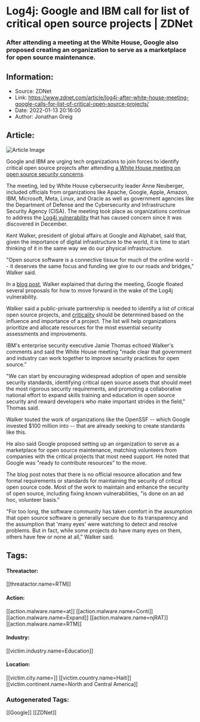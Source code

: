 # Log4j: Google and IBM call for list of critical open source projects | ZDNet
### After attending a meeting at the White House, Google also proposed creating an organization to serve as a marketplace for open source maintenance.

## Information:
+ Source: ZDNet
+ Link: https://www.zdnet.com/article/log4j-after-white-house-meeting-google-calls-for-list-of-critical-open-source-projects/
+ Date: 2022-01-13 20:16:00
+ Author: Jonathan Greig


## Article:
![Article Image](https://www.zdnet.com/a/img/resize/8405403f361da6d51b4ba2addb94a080c709aaa7/2022/01/07/ac46ff8c-2643-4d90-9b70-b947152e848b/google.png?width=770&height=578&fit=crop&auto=webp)

Google and IBM are urging tech organizations to join forces to identify critical open source projects after attending [a White House meeting on open source security concerns](https://www.zdnet.com/article/after-log4j-white-house-worries-about-the-next-big-open-source-flaw/). 

The meeting, led by White House cybersecurity leader Anne Neuberger, included officials from organizations like Apache, Google, Apple, Amazon, IBM, Microsoft, Meta, Linux, and Oracle as well as government agencies like the Department of Defense and the Cybersecurity and Infrastructure Security Agency (CISA). The meeting took place as organizations continue to address the [Log4j vulnerability](https://www.zdnet.com/article/log4j-zero-day-flaw-what-you-need-to-know-and-how-to-protect-yourself/) that has caused concern since it was discovered in December. 


Kent Walker, president of global affairs at Google and Alphabet, said that, given the importance of digital infrastructure to the world, it is time to start thinking of it in the same way we do our physical infrastructure. 

"Open source software is a connective tissue for much of the online world -- it deserves the same focus and funding we give to our roads and bridges," Walker said.

In a [blog post](https://blog.google/technology/safety-security/making-open-source-software-safer-and-more-secure), Walker explained that during the meeting, Google floated several proposals for how to move forward in the wake of the Log4j vulnerability. 

Walker said a public-private partnership is needed to identify a list of critical open source projects, and [criticality](https://opensource.googleblog.com/2020/12/finding-critical-open-source-projects.html) should be determined based on the influence and importance of a project. The list will help organizations prioritize and allocate resources for the most essential security assessments and improvements.  

IBM's enterprise security executive Jamie Thomas echoed Walker's comments and said the White House meeting "made clear that government and industry can work together to improve security practices for open source."






"We can start by encouraging widespread adoption of open and sensible security standards, identifying critical open source assets that should meet the most rigorous security requirements, and promoting a collaborative national effort to expand skills training and education in open source security and reward developers who make important strides in the field," Thomas said. 

Walker touted the work of organizations like the OpenSSF -- which Google invested $100 million into -- that are already seeking to create standards like this. 


He also said Google proposed setting up an organization to serve as a marketplace for open source maintenance, matching volunteers from companies with the critical projects that most need support. He noted that Google was "ready to contribute resources" to the move. 

The blog post notes that there is no official resource allocation and few formal requirements or standards for maintaining the security of critical open source code. Most of the work to maintain and enhance the security of open source, including fixing known vulnerabilities, "is done on an ad hoc, volunteer basis."

"For too long, the software community has taken comfort in the assumption that open source software is generally secure due to its transparency and the assumption that 'many eyes' were watching to detect and resolve problems. But in fact, while some projects do have many eyes on them, others have few or none at all," Walker said. 





## Tags:

#### Threatactor:
[[threatactor.name=RTM]]

#### Action:
[[action.malware.name=at]] [[action.malware.name=Conti]] [[action.malware.name=Expand]] [[action.malware.name=njRAT]] [[action.malware.name=RTM]]

#### Industry:
[[victim.industry.name=Education]]

#### Location:
[[victim.city.name=]] [[victim.country.name=Haiti]] [[victim.continent.name=North and Central America]]

### Autogenerated Tags:
[[Google]] [[ZDNet]]

